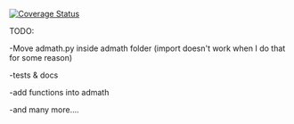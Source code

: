 [![Coverage Status](https://coveralls.io/repos/github/CS207-group2/project-working/badge.svg?branch=master)](https://coveralls.io/github/CS207-group2/project-working?branch=master)


TODO:

-Move admath.py inside admath folder (import doesn't work when I do that for some reason)

-tests & docs

-add functions into admath

-and many more....
